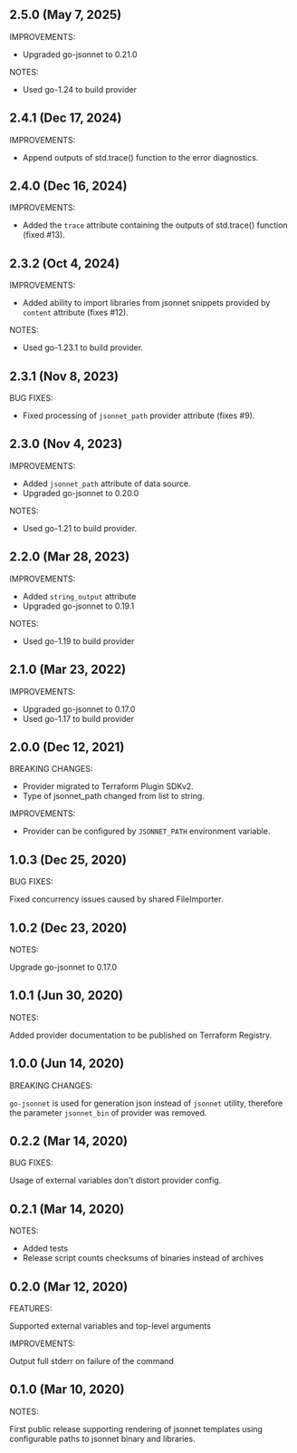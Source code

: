 ## 2.5.0 (May 7, 2025)

IMPROVEMENTS:

* Upgraded go-jsonnet to 0.21.0

NOTES:

* Used go-1.24 to build provider

## 2.4.1 (Dec 17, 2024)

IMPROVEMENTS:

* Append outputs of std.trace() function to the error diagnostics.

## 2.4.0 (Dec 16, 2024)

IMPROVEMENTS:

* Added the `trace` attribute containing the outputs of std.trace() function (fixed #13).

## 2.3.2 (Oct 4, 2024)

IMPROVEMENTS:

* Added ability to import libraries from jsonnet snippets provided by `content` attribute (fixes #12).

NOTES:

* Used go-1.23.1 to build provider.

## 2.3.1 (Nov 8, 2023)

BUG FIXES:

* Fixed processing of `jsonnet_path` provider attribute (fixes #9).

## 2.3.0 (Nov 4, 2023)

IMPROVEMENTS:

* Added `jsonnet_path` attribute of data source.
* Upgraded go-jsonnet to 0.20.0

NOTES:

* Used go-1.21 to build provider.

## 2.2.0 (Mar 28, 2023)

IMPROVEMENTS:

* Added `string_output` attribute
* Upgraded go-jsonnet to 0.19.1

NOTES:

* Used go-1.19 to build provider

## 2.1.0 (Mar 23, 2022)

IMPROVEMENTS:

* Upgraded go-jsonnet to 0.17.0
* Used go-1.17 to build provider

## 2.0.0 (Dec 12, 2021)

BREAKING CHANGES:

* Provider migrated to Terraform Plugin SDKv2.
* Type of jsonnet_path changed from list to string. 

IMPROVEMENTS:

* Provider can be configured by `JSONNET_PATH` environment variable.

## 1.0.3 (Dec 25, 2020)

BUG FIXES:

Fixed concurrency issues caused by shared FileImporter.

## 1.0.2 (Dec 23, 2020)

NOTES:

Upgrade go-jsonnet to 0.17.0 

## 1.0.1 (Jun 30, 2020)

NOTES:

Added provider documentation to be published on Terraform Registry.

## 1.0.0 (Jun 14, 2020)

BREAKING CHANGES:

`go-jsonnet` is used for generation json instead of `jsonnet` utility, therefore
the parameter `jsonnet_bin` of provider was removed.

## 0.2.2 (Mar 14, 2020)

BUG FIXES:

Usage of external variables don't distort provider config.

## 0.2.1 (Mar 14, 2020)

NOTES:

* Added tests
* Release script counts checksums of binaries instead of archives 

## 0.2.0 (Mar 12, 2020)

FEATURES:

Supported external variables and top-level arguments

IMPROVEMENTS:

Output full stderr on failure of the command

## 0.1.0 (Mar 10, 2020)

NOTES:

First public release supporting rendering of jsonnet templates using configurable paths to jsonnet binary and libraries.
